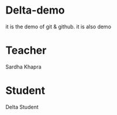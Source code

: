 # Delta-demo
it is the demo of git &amp; github.
it is also demo
# Teacher
Sardha Khapra
# Student 
Delta Student